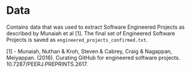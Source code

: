 # Data

Contains data that was used to extract Software Engineered Projects as described by Munaiah et al [1]. The final set of Engineered Software Projects is saved as `engineered_projects_confirmed.txt`.

[1] - Munaiah, Nuthan & Kroh, Steven & Cabrey, Craig & Nagappan, Meiyappan. (2016). Curating GitHub for engineered software projects. 10.7287/PEERJ.PREPRINTS.2617.

